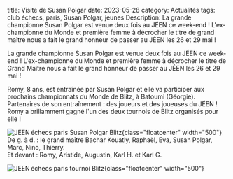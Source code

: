 title: Visite de Susan Polgar
date: 2023-05-28
category: Actualités
tags: club échecs, paris, Susan Polgar, jeunes
Description: La grande championne Susan Polgar est venue deux fois au JÉEN ce week-end ! L'ex-championne du Monde et première femme à décrocher le titre de grand maître nous a fait le grand honneur de passer au JÉEN les 26 et 29 mai !

La grande championne Susan Polgar est venue deux fois au JÉEN ce week-end ! L'ex-championne du Monde et première femme à décrocher le titre de Grand Maître nous a fait le grand honneur de passer au JÉEN les 26 et 29 mai !

Romy, 8 ans, est entraînée par Susan Polgar et elle va participer aux prochains championnats du Monde de Blitz, à Batoumi (Géorgie). Partenaires de son entraînement : des joueurs et des joueuses du JÉEN ! Romy a brillamment gagné l'un des deux tournois de Blitz organisés pour elle !


![JEEN échecs paris Susan Polgar Blitz]({static}/images/2023-05-25_Susan_Polgar.jpg){class="floatcenter" width="500"}  
De g. à d. : le grand maître Bachar Kouatly, Raphaël, Eva, Susan Polgar, Marc, Nino, Thierry.  
Et devant : Romy, Aristide, Augustin, Karl H. et Karl G.  

![JEEN échecs paris tournoi Blitz ]({static}/images/2023-05-25_Blitz.jpg){class="floatcenter" width="500"}

